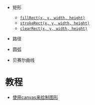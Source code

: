 - 矩形

    - [`fillRect(x, y, width, height)`](https://developer.mozilla.org/zh-CN/docs/Web/API/CanvasRenderingContext2D/fillRect)
    - [`strokeRect(x, y, width, height)`](https://developer.mozilla.org/zh-CN/docs/Web/API/CanvasRenderingContext2D/strokeRect)
    - [`clearRect(x, y, width, height)`](https://developer.mozilla.org/zh-CN/docs/Web/API/CanvasRenderingContext2D/clearRect)

- 路径
- 圆弧
- 贝赛尔曲线

# 教程

- [使用canvas来绘制图形](https://developer.mozilla.org/zh-CN/docs/Web/API/Canvas_API/Tutorial/Drawing_shapes)
